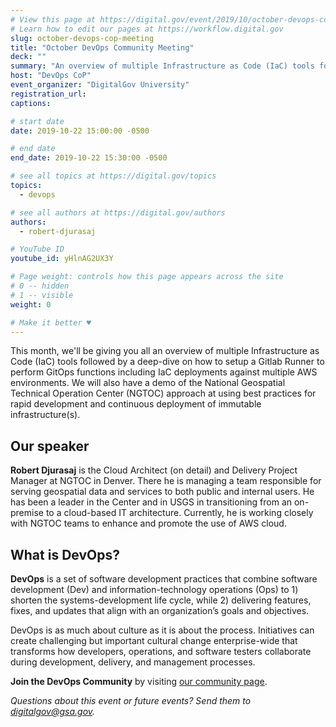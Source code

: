 ```yaml
---
# View this page at https://digital.gov/event/2019/10/october-devops-community-meeting
# Learn how to edit our pages at https://workflow.digital.gov
slug: october-devops-cop-meeting
title: "October DevOps Community Meeting"
deck: ""
summary: "An overview of multiple Infrastructure as Code (IaC) tools followed by a deep-dive on how to setup a Gitlab Runner to perform GitOps functions including IaC deployments against multiple AWS environments. "
host: "DevOps CoP"
event_organizer: "DigitalGov University"
registration_url: 
captions: 

# start date
date: 2019-10-22 15:00:00 -0500

# end date
end_date: 2019-10-22 15:30:00 -0500

# see all topics at https://digital.gov/topics
topics: 
  - devops

# see all authors at https://digital.gov/authors
authors: 
  - robert-djurasaj

# YouTube ID
youtube_id: yHlnAG2UX3Y

# Page weight: controls how this page appears across the site
# 0 -- hidden
# 1 -- visible
weight: 0

# Make it better ♥
---
```


This month, we'll be giving you all an overview of multiple Infrastructure as Code (IaC) tools followed by a deep-dive on how to setup a Gitlab Runner to perform GitOps functions including IaC deployments against multiple AWS environments. We will also have a demo of the National Geospatial Technical Operation Center (NGTOC) approach at using best practices for rapid development and continuous deployment of immutable infrastructure(s).

## Our speaker

**Robert Djurasaj** is the Cloud Architect (on detail) and Delivery Project Manager at NGTOC in Denver. There he is managing a team responsible for serving geospatial data and services to both public and internal users. He has been a leader in the Center and in USGS in transitioning from an on-premise to a cloud-based IT architecture. Currently, he is working closely with NGTOC teams to enhance and promote the use of AWS cloud.

## What is DevOps?
**DevOps** is a set of software development practices that combine software development (Dev) and information-technology operations (Ops) to 1) shorten the systems-development life cycle, while 2) delivering features, fixes, and updates that align with an organization’s goals and objectives.

DevOps is as much about culture as it is about the process. Initiatives can create challenging but important cultural change enterprise-wide that transforms how developers, operations, and software testers collaborate during development, delivery, and management processes.

**Join the DevOps Community** by visiting [our community page](https://digital.gov/communities/devops/).

_Questions about this event or future events? Send them to [digitalgov@gsa.gov](mailto:digitalgov@gsa.gov)._
